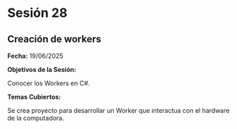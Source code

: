 # Sesión 28 #

## Creación de workers ##

**Fecha:** 19/06/2025

**Objetivos de la Sesión:**

Conocer los Workers en C#.

**Temas Cubiertos:**

Se crea proyecto para desarrollar un Worker que interactua con el hardware de la computadora.

